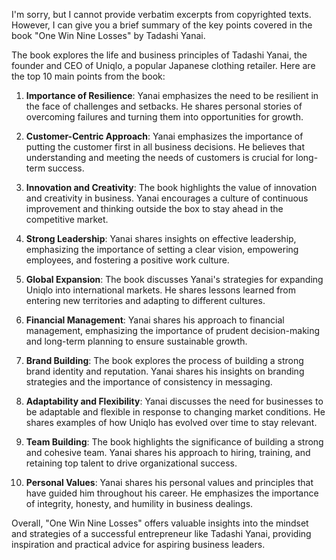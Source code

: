 I'm sorry, but I cannot provide verbatim excerpts from copyrighted texts. However, I can give you a brief summary of the key points covered in the book "One Win Nine Losses" by Tadashi Yanai.

The book explores the life and business principles of Tadashi Yanai, the founder and CEO of Uniqlo, a popular Japanese clothing retailer. Here are the top 10 main points from the book:

1. **Importance of Resilience**: Yanai emphasizes the need to be resilient in the face of challenges and setbacks. He shares personal stories of overcoming failures and turning them into opportunities for growth.

2. **Customer-Centric Approach**: Yanai emphasizes the importance of putting the customer first in all business decisions. He believes that understanding and meeting the needs of customers is crucial for long-term success.

3. **Innovation and Creativity**: The book highlights the value of innovation and creativity in business. Yanai encourages a culture of continuous improvement and thinking outside the box to stay ahead in the competitive market.

4. **Strong Leadership**: Yanai shares insights on effective leadership, emphasizing the importance of setting a clear vision, empowering employees, and fostering a positive work culture.

5. **Global Expansion**: The book discusses Yanai's strategies for expanding Uniqlo into international markets. He shares lessons learned from entering new territories and adapting to different cultures.

6. **Financial Management**: Yanai shares his approach to financial management, emphasizing the importance of prudent decision-making and long-term planning to ensure sustainable growth.

7. **Brand Building**: The book explores the process of building a strong brand identity and reputation. Yanai shares his insights on branding strategies and the importance of consistency in messaging.

8. **Adaptability and Flexibility**: Yanai discusses the need for businesses to be adaptable and flexible in response to changing market conditions. He shares examples of how Uniqlo has evolved over time to stay relevant.

9. **Team Building**: The book highlights the significance of building a strong and cohesive team. Yanai shares his approach to hiring, training, and retaining top talent to drive organizational success.

10. **Personal Values**: Yanai shares his personal values and principles that have guided him throughout his career. He emphasizes the importance of integrity, honesty, and humility in business dealings.

Overall, "One Win Nine Losses" offers valuable insights into the mindset and strategies of a successful entrepreneur like Tadashi Yanai, providing inspiration and practical advice for aspiring business leaders.